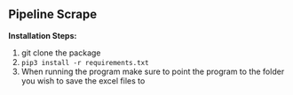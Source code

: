 ## Pipeline Scrape

**Installation Steps:**
1. git clone the package
2. `pip3 install -r requirements.txt`
3. When running the program make sure to point the program to the folder you wish to save the excel files to 

